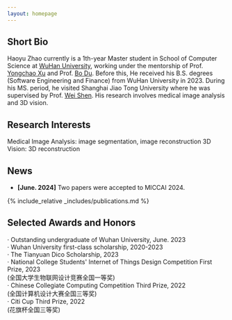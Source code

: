 ```yaml
---
layout: homepage
---
```


## Short Bio
Haoyu Zhao currently is a 1th-year Master student in School of Computer Science at [WuHan University](https://www.whu.edu.cn/), working under the mentorship of Prof. [Yongchao Xu](https://scholar.google.fr/citations?user=ArIg7-0AAAAJ&hl=fr) and Prof. [Bo Du](https://scholar.google.com/citations?user=Shy1gnMAAAAJ&hl=zh-CN&oi=ao). Before this, He received his B.S. degrees (Software Engineering and Finance) from WuHan University in 2023. During his MS. period, he visited Shanghai Jiao Tong University where he was supervised by Prof. [Wei Shen](https://scholar.google.com/citations?hl=zh-CN&user=Ae2kRCEAAAAJ). His research involves medical image analysis and 3D vision. 

## Research Interests
Medical Image Analysis: image segmentation, image reconstruction
3D Vision: 3D reconstruction



## News
- **[June. 2024]** Two papers were accepted to MICCAI 2024.


{% include_relative _includes/publications.md %}

## Selected Awards and Honors
· Outstanding undergraduate of Wuhan University, June. 2023  
· Wuhan University first-class scholarship, 2020-2023   
· The Tianyuan Dico Scholarship, 2023    
· National College Students' Internet of Things Design Competition First Prize, 2023   
  (全国大学生物联网设计竞赛全国一等奖)   
· Chinese Collegiate Computing Competition Third Prize, 2022   
  (全国计算机设计大赛全国三等奖)   
· Citi Cup Third Prize, 2022   
  (花旗杯全国三等奖)   



